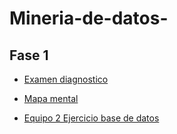 # Mineria-de-datos-

##  Fase 1
- [Examen diagnostico](https://github.com/calebmarentes10/Mineria-de-datos-/blob/main/Ex-Diagnostico_1851976.pdf)

- [Mapa mental](https://github.com/calebmarentes10/Mineria-de-datos-/blob/main/MapaMental_1_1851976.pdf)
- [Equipo 2 Ejercicio base de datos](https://github.com/mariagarnica/_mineria/blob/main/Equipo_2-Ejercicio%20Base%20de%20Datos.pdf)
